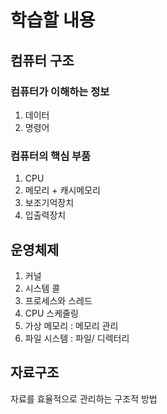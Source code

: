 <h1>학습할 내용</h1>

## 컴퓨터 구조

### 컴퓨터가 이해하는 정보

1. 데이터
2. 명령어

### 컴퓨터의 핵심 부품

1. CPU
2. 메모리 + 캐시메모리
3. 보조기억장치
4. 입출력장치

## 운영체제

1. 커널
2. 시스템 콜
3. 프로세스와 스레드
4. CPU 스케줄링
5. 가상 메모리 : 메모리 관리
6. 파일 시스템 : 파일/ 디렉터리

## 자료구조

자료를 효율적으로 관리하는 구조적 방법
